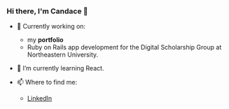 ### Hi there, I'm Candace 👋

- 🔭 Currently working on:
  - my **portfolio**
  - Ruby on Rails app development for the Digital Scholarship Group at Northeastern University.


- 🌱 I’m currently learning React.


- 📫 Where to find me:
  - [LinkedIn](https://www.linkedin.com/in/candacehazlett/)
